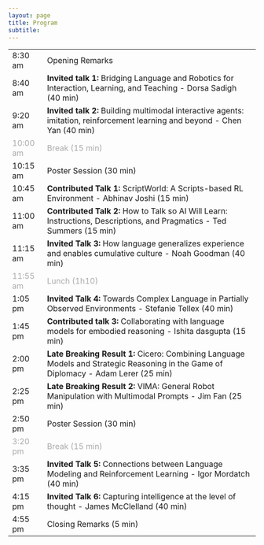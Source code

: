 ```yaml
---
layout: page
title: Program
subtitle: 
---
```


<div class='program-table' style='font-size: 10pt; width:100%;'>

<table>
  <tr>
    <td>8:30 am</td>
    <td>Opening Remarks</td>
  </tr>
  <tr>
    <td>8:40 am</td>
    <td><b>Invited talk 1:</b> Bridging Language and Robotics for Interaction, Learning, and Teaching
 - Dorsa Sadigh (40 min)</td>
  </tr>
  <tr>
    <td>9:20 am</td>
    <td><b>Invited talk 2:</b> Building multimodal interactive agents: imitation, reinforcement learning and beyond
 - Chen Yan (40 min)</td>
  </tr>
  <tr style='color:darkgray;'>
    <td>10:00 am</td>
    <td>Break (15 min)</td>
  </tr>
  <tr>
    <td>10:15 am</td>
    <td>Poster Session (30 min)</td>
  </tr>
  <tr>
    <td>10:45 am</td>
    <td><b>Contributed Talk 1:</b> ScriptWorld: A Scripts-based RL Environment - Abhinav Joshi (15 min)</td>
  </tr>
    <tr>
    <td>11:00 am</td>
    <td><b>Contributed Talk 2:</b> How to Talk so AI Will Learn: Instructions, Descriptions, and Pragmatics - Ted Summers (15 min)</td>
  </tr>
  <tr>
    <td>11:15 am</td>
    <td><b>Invited Talk 3:</b> How language generalizes experience and enables cumulative culture - Noah Goodman (40 min)</td>
  </tr>
  <tr style='color:darkgray;'>
    <td>11:55 am</td>
    <td>Lunch (1h10)</td>
  </tr>
   <tr>
    <td>1:05 pm </td>
    <td><b>Invited Talk 4:</b> Towards Complex Language in Partially Observed Environments - Stefanie Tellex (40 min)</td>
  </tr>
  <tr>
    <td>1:45 pm</td>
    <td><b>Contributed talk 3:</b> Collaborating with language models for embodied reasoning - Ishita dasgupta (15 min)</td>
  </tr>
  <tr>
    <td>2:00 pm</td>
    <td><b>Late Breaking Result 1:</b> Cicero: Combining Language Models and Strategic Reasoning in the Game of Diplomacy - Adam Lerer (25 min)</td>
  </tr>
   <tr>
    <td>2:25 pm</td>
    <td><b>Late Breaking Result 2:</b>  VIMA: General Robot Manipulation with Multimodal Prompts - Jim Fan  (25 min)</td>
  </tr>
  <tr>
    <td>2:50 pm</td>
    <td>Poster Session (30 min)</td>
  </tr>
  <tr style="color:darkgray;">
    <td>3:20 pm</td>
    <td>Break (15 min)</td>
  </tr>
  <tr>
    <td>3:35 pm</td>
    <td><b>Invited Talk 5:</b> Connections between Language Modeling and Reinforcement Learning - Igor Mordatch (40 min)</td>
  </tr>
  <tr>
    <td>4:15 pm</td>
    <td><b> Invited Talk 6:</b> Capturing intelligence at the level of thought - James McClelland (40 min)</td>
  </tr>
  <tr>
    <td>4:55 pm</td>
    <td>Closing Remarks (5 min)</td>
  </tr>

</table>

</div>


